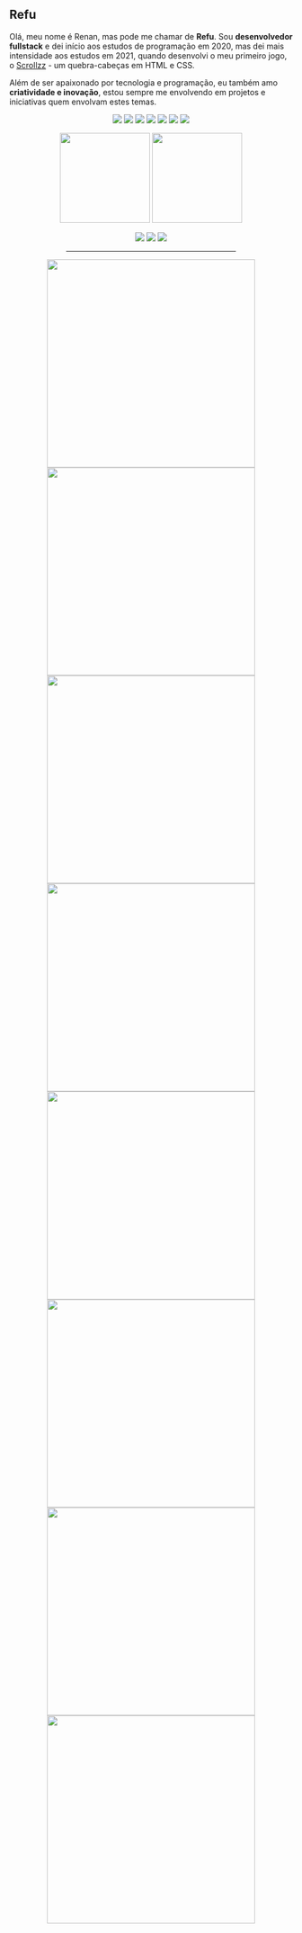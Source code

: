 ## Refu

Olá, meu nome é Renan, mas pode me chamar de **Refu**. Sou **desenvolvedor fullstack** e dei início aos estudos de programação em 2020, mas dei mais intensidade aos estudos em 2021, quando desenvolvi o meu primeiro jogo, o [Scrollzz](https://github.com/Refusado/Scrollzz) - um quebra-cabeças em HTML e CSS.

Além de ser apaixonado por tecnologia e programação, eu também amo **criatividade e inovação**, estou sempre me envolvendo em projetos e iniciativas quem envolvam estes temas. 

<p align="center">
  <img src="https://img.shields.io/badge/html5-%23E34F26.svg?style=for-the-badge&logo=html5&logoColor=white"/>
  <img src="https://img.shields.io/badge/css3-%231572B6.svg?style=for-the-badge&logo=css3&logoColor=white"/>
  <img src="https://img.shields.io/badge/javascript-%23323330.svg?style=for-the-badge&logo=javascript&logoColor=%23F7DF1E"/>
  <img src="https://img.shields.io/badge/angular-%23DD0031.svg?style=for-the-badge&logo=angular&logoColor=white"/>
  <img src="https://img.shields.io/badge/php-%23777BB4.svg?style=for-the-badge&logo=php&logoColor=white"/>
  <img src="https://img.shields.io/badge/tailwindcss-%2338B2AC.svg?style=for-the-badge&logo=tailwind-css&logoColor=white"/>
  <img src="https://img.shields.io/badge/bootstrap-%23563D7C.svg?style=for-the-badge&logo=bootstrap&logoColor=white"/>
</p>

<p href="https://github.com/Refusado" align="center">
  <img 
  height="160em"
  src="https://github-readme-stats.vercel.app/api?username=Refusado&count_private=true&show_icons=true&theme=nord&hide_title=true" />
  <img 
  height="160em"
  src="https://github-readme-stats.vercel.app/api/top-langs/?username=Refusado&layout=compact&theme=nord&card_width=320&hide_title=true" />
</p>

<p align="center">
  <a target="_blank" href="https://discord.com/users/412685400847679508"><img src="https://img.shields.io/badge/Discord-%237289DA.svg?style=flat-square&logo=discord&logoColor=white"/></a>
  <a target="_blank" href="renanfreitas.contato@gmail.com"><img src="https://img.shields.io/badge/Gmail-D14836?style=flat-square&logo=gmail&logoColor=white"/></a>
  <a target="_blank" href="https://www.linkedin.com/in/refu/"><img src="https://img.shields.io/badge/linkedin-%230077B5.svg?style=flat-square&logo=linkedin&logoColor=white"/></a>
</p>

<div align="center"><hr width="60%"></div>


<div align="center">
<a href="https://github.com/Refusado/games-store-api">
  <img width="370px" align="center" src="https://github-readme-stats.vercel.app/api/pin/?username=Refusado&repo=games-store-api&theme=nord"/>
</a>
<a href="https://github.com/Refusado/sendemail-php">
  <img width="370px" align="center" src="https://github-readme-stats.vercel.app/api/pin/?username=Refusado&repo=sendemail-php&theme=nord"/>
</a>

<a href="https://github.com/Refusado/Scrollzz">
  <img width="370px" align="center" src="https://github-readme-stats.vercel.app/api/pin/?username=Refusado&repo=Scrollzz&theme=nord"/>
</a>
<a href="https://github.com/Refusado/quadro-draw">
  <img width="370px" align="center" src="https://github-readme-stats.vercel.app/api/pin/?username=Refusado&repo=quadro-draw&theme=nord"/>
</a>

<a href="https://github.com/Refusado/tailwind-presentation-card">
  <img width="370px" align="center" src="https://github-readme-stats.vercel.app/api/pin/?username=Refusado&repo=tailwind-presentation-card&theme=nord"/>
</a>
<a href="https://github.com/Refusado/filmes-em-cartaz">
  <img width="370px" align="center" src="https://github-readme-stats.vercel.app/api/pin/?username=Refusado&repo=filmes-em-cartaz&theme=nord"/>
</a>

<a href="https://github.com/Refusado/Tiro-ao-alvo-CSS">
  <img width="370px" align="center" src="https://github-readme-stats.vercel.app/api/pin/?username=Refusado&repo=Tiro-ao-alvo-CSS&theme=nord"/>
</a>
<a href="https://github.com/Refusado/Pop-up-CSS">
  <img width="370px" align="center" src="https://github-readme-stats.vercel.app/api/pin/?username=Refusado&repo=Pop-up-CSS&theme=nord"/>
</a>
</div>

<!-- <a href="https://github.com/Refusado/">
  <img align="center" src="https://github-readme-stats.vercel.app/api/pin/?username=Refusado&repo=" />
</a> -->
